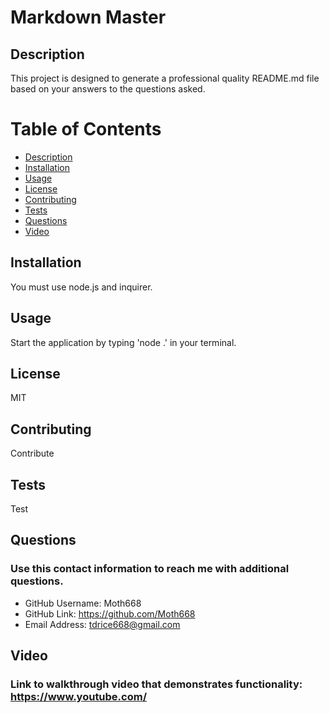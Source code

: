 
# Markdown Master
                
## Description
This project is designed to generate a professional quality README.md file based on your answers to the questions asked.

# Table of Contents
* [Description](#description)
* [Installation](#installation)
* [Usage](#usage)
* [License](#license)
* [Contributing](#contributing)
* [Tests](#tests)
* [Questions](#questions)
* [Video](#video)

                
## Installation
You must use node.js and inquirer.
                
## Usage
Start the application by typing 'node .' in your terminal.

## License
MIT
                
## Contributing
Contribute
                
## Tests
Test

## Questions
### Use this contact information to reach me with additional questions.
 * GitHub Username: Moth668
 * GitHub Link: https://github.com/Moth668
 * Email Address: tdrice668@gmail.com

## Video
### Link to walkthrough video that demonstrates functionality: https://www.youtube.com/